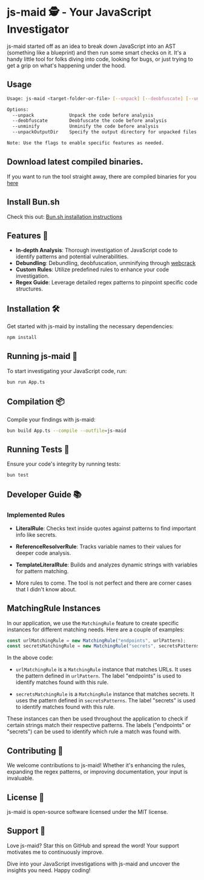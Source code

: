 # js-maid 🕵️ - Your JavaScript Investigator

js-maid started off as an idea to break down JavaScript into an AST (something like a blueprint) and then run some smart checks on it. It's a handy little tool for folks diving into code, looking for bugs, or just trying to get a grip on what's happening under the hood.

## Usage

```sh
Usage: js-maid <target-folder-or-file> [--unpack] [--deobfuscate] [--unminify] [--unpackOutputDir <path>]

Options:
  --unpack             Unpack the code before analysis
  --deobfuscate        Deobfuscate the code before analysis
  --unminify           Unminify the code before analysis
  --unpackOutputDir    Specify the output directory for unpacked files (default: "unpacked")

Note: Use the flags to enable specific features as needed.
```

## Download latest compiled binaries.

If you want to run the tool straight away, there are compiled binaries for you [here](https://github.com/acuciureanu/js-maid/releases/latest)

## Install Bun.sh

Check this out: [Bun.sh installation instructions](https://bun.sh/docs/installation)

## Features 🌟

- **In-depth Analysis**: Thorough investigation of JavaScript code to identify patterns and potential vulnerabilities.
- **Debundling**: Debundling, deobfuscation, unminifying through [webcrack](https://github.com/j4k0xb/webcrack)
- **Custom Rules**: Utilize predefined rules to enhance your code investigation.
- **Regex Guide**: Leverage detailed regex patterns to pinpoint specific code structures.

## Installation 🛠

Get started with js-maid by installing the necessary dependencies:

```bash
npm install
```

## Running js-maid 🏃

To start investigating your JavaScript code, run:

```bash
bun run App.ts
```

## Compilation 📦

Compile your findings with js-maid:

```bash
bun build App.ts --compile --outfile=js-maid
```

## Running Tests 🧪

Ensure your code's integrity by running tests:

```bash
bun test
```

## Developer Guide 📚

### Implemented Rules

- **LiteralRule**: Checks text inside quotes against patterns to find important info like secrets.

- **ReferenceResolverRule**: Tracks variable names to their values for deeper code analysis.

- **TemplateLiteralRule**: Builds and analyzes dynamic strings with variables for pattern matching.

- More rules to come. The tool is not perfect and there are corner cases that I didn't know about.

## MatchingRule Instances

In our application, we use the `MatchingRule` feature to create specific instances for different matching needs. Here are a couple of examples:

```typescript
const urlMatchingRule = new MatchingRule("endpoints", urlPattern);
const secretsMatchingRule = new MatchingRule("secrets", secretsPatterns);
```



In the above code:

- `urlMatchingRule` is a `MatchingRule` instance that matches URLs. It uses the pattern defined in `urlPattern`. The label "endpoints" is used to identify matches found with this rule.

- `secretsMatchingRule` is a `MatchingRule` instance that matches secrets. It uses the pattern defined in `secretsPatterns`. The label "secrets" is used to identify matches found with this rule.

These instances can then be used throughout the application to check if certain strings match their respective patterns. The labels ("endpoints" or "secrets") can be used to identify which rule a match was found with.

## Contributing 🤝

We welcome contributions to js-maid! Whether it's enhancing the rules, expanding the regex patterns, or improving documentation, your input is invaluable.

## License 📜

js-maid is open-source software licensed under the MIT license.

## Support 💖

Love js-maid? Star this on GitHub and spread the word! Your support motivates me to continuously improve.

Dive into your JavaScript investigations with js-maid and uncover the insights you need. Happy coding!

